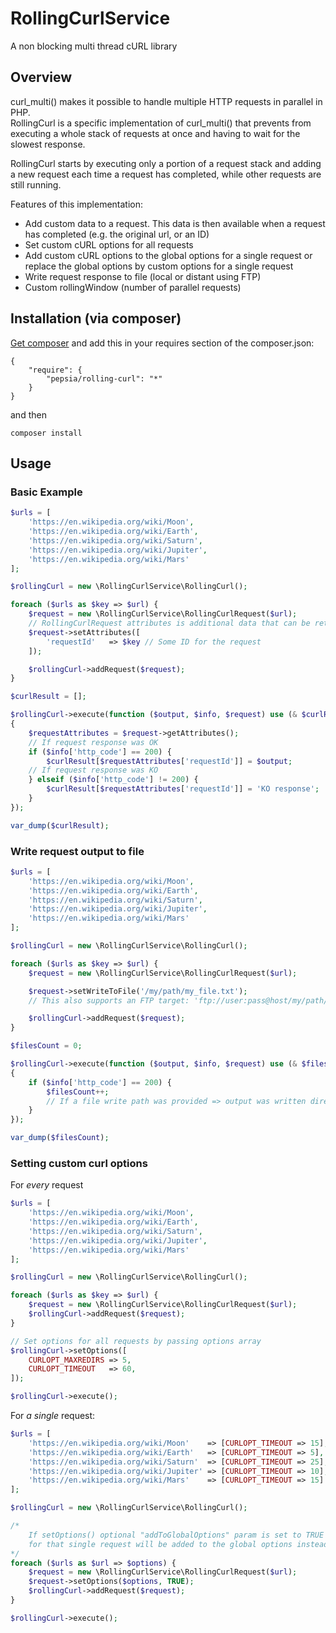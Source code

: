 # RollingCurlService

A non blocking multi thread cURL library


## Overview

curl_multi() makes it possible to handle multiple HTTP requests in parallel in PHP.  
RollingCurl is a specific implementation of curl_multi() that prevents from executing a whole stack of requests at once and having to wait for the slowest response.


RollingCurl starts by executing only a portion of a request stack and adding a new request each time a request has completed, while other requests are still running.

Features of this implementation:

* Add custom data to a request. This data is then available when a request has completed (e.g. the original url, or an ID)
* Set custom cURL options for all requests
* Add custom cURL options to the global options for a single request or replace the global options by custom options for a single request
* Write request response to file (local or distant using FTP)
* Custom rollingWindow (number of parallel requests)


## Installation (via composer)

[Get composer](http://getcomposer.org/doc/00-intro.md) and add this in your requires section of the composer.json:

```
{
    "require": {
        "pepsia/rolling-curl": "*"
    }
}
```

and then

```
composer install
```

## Usage

### Basic Example

```php
$urls = [
    'https://en.wikipedia.org/wiki/Moon',
    'https://en.wikipedia.org/wiki/Earth',
    'https://en.wikipedia.org/wiki/Saturn',
    'https://en.wikipedia.org/wiki/Jupiter',
    'https://en.wikipedia.org/wiki/Mars'
];

$rollingCurl = new \RollingCurlService\RollingCurl();

foreach ($urls as $key => $url) {
    $request = new \RollingCurlService\RollingCurlRequest($url);
    // RollingCurlRequest attributes is additional data that can be retrieved in curl callback
    $request->setAttributes([
        'requestId'   => $key // Some ID for the request
    ]);

    $rollingCurl->addRequest($request);
}

$curlResult = [];

$rollingCurl->execute(function ($output, $info, $request) use (& $curlResult)
{
    $requestAttributes = $request->getAttributes();
    // If request response was OK
    if ($info['http_code'] == 200) {
        $curlResult[$requestAttributes['requestId']] = $output;
    // If request response was KO
    } elseif ($info['http_code'] != 200) {
        $curlResult[$requestAttributes['requestId']] = 'KO response';
    }
});

var_dump($curlResult);
```

### Write request output to file


```php
$urls = [
    'https://en.wikipedia.org/wiki/Moon',
    'https://en.wikipedia.org/wiki/Earth',
    'https://en.wikipedia.org/wiki/Saturn',
    'https://en.wikipedia.org/wiki/Jupiter',
    'https://en.wikipedia.org/wiki/Mars'
];

$rollingCurl = new \RollingCurlService\RollingCurl();

foreach ($urls as $key => $url) {
    $request = new \RollingCurlService\RollingCurlRequest($url);

    $request->setWriteToFile('/my/path/my_file.txt'); 
    // This also supports an FTP target: 'ftp://user:pass@host/my/path/my_video.mp4'

    $rollingCurl->addRequest($request);
}

$filesCount = 0;

$rollingCurl->execute(function ($output, $info, $request) use (& $filesCount)
{
    if ($info['http_code'] == 200) {
        $filesCount++;
        // If a file write path was provided => output was written directly to file
    } 
});

var_dump($filesCount);
```

### Setting custom curl options

For *every* request

```php
$urls = [
    'https://en.wikipedia.org/wiki/Moon',
    'https://en.wikipedia.org/wiki/Earth',
    'https://en.wikipedia.org/wiki/Saturn',
    'https://en.wikipedia.org/wiki/Jupiter',
    'https://en.wikipedia.org/wiki/Mars'
];

$rollingCurl = new \RollingCurlService\RollingCurl();

foreach ($urls as $key => $url) {
    $request = new \RollingCurlService\RollingCurlRequest($url);
    $rollingCurl->addRequest($request);
}

// Set options for all requests by passing options array
$rollingCurl->setOptions([
    CURLOPT_MAXREDIRS => 5,
    CURLOPT_TIMEOUT   => 60,
]);

$rollingCurl->execute();
```

For *a single* request:

```php
$urls = [
    'https://en.wikipedia.org/wiki/Moon'    => [CURLOPT_TIMEOUT => 15],
    'https://en.wikipedia.org/wiki/Earth'   => [CURLOPT_TIMEOUT => 5],
    'https://en.wikipedia.org/wiki/Saturn'  => [CURLOPT_TIMEOUT => 25],
    'https://en.wikipedia.org/wiki/Jupiter' => [CURLOPT_TIMEOUT => 10],
    'https://en.wikipedia.org/wiki/Mars'    => [CURLOPT_TIMEOUT => 15]
];

$rollingCurl = new \RollingCurlService\RollingCurl();

/*
    If setOptions() optional "addToGlobalOptions" param is set to TRUE the cURL options 
    for that single request will be added to the global options instead of replacing them.
*/
foreach ($urls as $url => $options) {
    $request = new \RollingCurlService\RollingCurlRequest($url);
    $request->setOptions($options, TRUE);
    $rollingCurl->addRequest($request);
}

$rollingCurl->execute();
```


